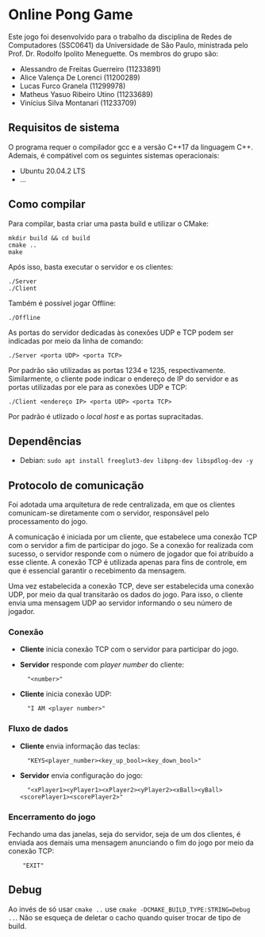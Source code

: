 # Online Pong Game

Este jogo foi desenvolvido para o trabalho da disciplina de Redes de Computadores (SSC0641) da Universidade de São Paulo, ministrada pelo Prof. Dr. Rodolfo Ipolito Meneguette. Os membros do grupo são:
- Alessandro de Freitas Guerreiro (11233891)
- Alice Valença De Lorenci (11200289)
- Lucas Furco Granela (11299978)
- Matheus Yasuo Ribeiro Utino (11233689)
- Vinícius Silva Montanari (11233709)

## Requisitos de sistema

O programa requer o compilador gcc e a versão C++17 da linguagem C++. Ademais, é compátivel com os seguintes sistemas operacionais:
- Ubuntu 20.04.2 LTS
- ...

## Como compilar

Para compilar, basta criar uma pasta build e utilizar o CMake:

    mkdir build && cd build
    cmake ..
    make

Após isso, basta executar o servidor e os clientes:

    ./Server
    ./Client

Também é possível jogar Offline:

    ./Offline
    
As portas do servidor dedicadas às conexões UDP e TCP podem ser indicadas por meio da linha de comando:

    ./Server <porta UDP> <porta TCP>
    
Por padrão são utilizadas as portas 1234 e 1235, respectivamente. Similarmente, o cliente pode indicar o endereço de IP do servidor e as portas utilizadas por ele para as conexões UDP e TCP:

    ./Client <endereço IP> <porta UDP> <porta TCP>
    
Por padrão é utlizado o *local host* e as portas supracitadas.
    
## Dependências

* Debian: `sudo apt install freeglut3-dev libpng-dev libspdlog-dev -y`

## Protocolo de comunicação

Foi adotada uma arquitetura de rede centralizada, em que os clientes comunicam-se diretamente com o servidor, responsável pelo processamento do jogo.

A comunicação é iniciada por um cliente, que estabelece uma conexão TCP com o servidor a fim de participar do jogo. Se a conexão for realizada com sucesso, o servidor responde com o número de jogador que foi atribuído a esse cliente. A conexão TCP é utilizada apenas para fins de controle, em que é essencial garantir o recebimento da mensagem.

Uma vez estabelecida a conexão TCP, deve ser estabelecida uma conexão UDP, por meio da qual transitarão os dados do jogo. Para isso, o cliente envia uma mensagem UDP ao servidor informando o seu número de jogador.
 
### Conexão

- **Cliente** inicia conexão TCP com o servidor para participar do jogo.
- **Servidor** responde com *player number* do cliente:

        "<number>"
- **Cliente** inicia conexão UDP:

        "I AM <player number>"

### Fluxo de dados 

- **Cliente** envia informação das teclas:

        "KEYS<player_number><key_up_bool><key_down_bool>"

- **Servidor** envia configuração do jogo:

        "<xPlayer1><yPlayer1><xPlayer2><yPlayer2><xBall><yBall><scorePlayer1><scorePlayer2>"

### Encerramento do jogo

Fechando uma das janelas, seja do servidor, seja de um dos clientes, é enviada aos demais uma mensagem anunciando o fim do jogo por meio da conexão TCP:
        
        "EXIT"

## Debug

Ao invés de só usar `cmake ..` use `cmake -DCMAKE_BUILD_TYPE:STRING=Debug ..`. Não se esqueça de deletar o cacho quando quiser trocar de tipo de build.
